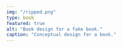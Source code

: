 ```yaml
---
img: "/ripped.png"
type: book
featured: true
alt: "Book design for a fake book."
caption: "Conceptual design for a book."
---
```

